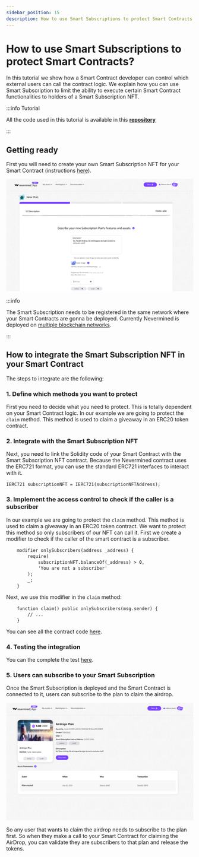 ```yaml
---
sidebar_position: 15
description: How to use Smart Subscriptions to protect Smart Contracts
---
```


# How to use Smart Subscriptions to protect Smart Contracts?

In this tutorial we show how a Smart Contract developer can control which external users can call the contract logic. We explain how you can use Smart Subscription to limit the ability to execute certain Smart Contract functionalities to holders of a Smart Subscription NFT.

:::info Tutorial

All the code used in this tutorial is available in this **[repository](https://github.com/nevermined-io/tutorials/tree/main/subscriptions/001-Smart_Contract_Access)**

:::

## Getting ready

First you will need to create your own Smart Subscription NFT for your Smart Contract (instructions [here](../builders/create-subscription)).

![Registering a new Plan](/images/tutorials/plans/01_Registering_new_Plan.png)

:::info

The Smart Subscription needs to be registered in the same network where your Smart Contracts are gonna be deployed. Currently Nevermined is deployed on [multiple blockchain networks](../../environments/).

:::

## How to integrate the Smart Subscription NFT in your Smart Contract

The steps to integrate are the following:

### 1. Define which methods you want to protect

First you need to decide what you need to protect. This is totally dependent on your Smart Contract logic. In our example we are going to protect the `claim` method. This method is used to claim a giveaway in an ERC20 token contract.

### 2. Integrate with the Smart Subscription NFT

Next, you need to link the Solidity code of your Smart Contract with the Smart Subscription NFT contract. Because the Nevermined contract uses the ERC721 format, you can use the standard ERC721 interfaces to interact with it.

```solidity
IERC721 subscriptionNFT = IERC721(subscriptionNFTAddress);
```

### 3. Implement the access control to check if the caller is a subscriber

In our example we are going to protect the `claim` method. This method is used to claim a giveaway in an ERC20 token contract. We want to protect this method so only subscribers of our NFT can call it. First we create a modifier to check if the caller of the smart contract is a subscriber.

```solidity
    modifier onlySubscribers(address _address) {
        require(
            subscriptionNFT.balanceOf(_address) > 0,
            'You are not a subscriber'
        );
        _;
    }
```

Next, we use this modifier in the `claim` method:

```solidity
    function claim() public onlySubscribers(msg.sender) {
        // ...
    }
```

You can see all the contract code [here](https://github.com/nevermined-io/tutorials/blob/main/subscriptions/001-Smart_Contract_Access/contracts/MyToken.sol).


### 4. Testing the integration

You can the complete the test [here](https://github.com/nevermined-io/tutorials/blob/main/subscriptions/001-Smart_Contract_Access/test/MyToken.ts).

### 5. Users can subscribe to your Smart Subscription

Once the Smart Subscription is deployed and the Smart Contract is connected to it, users can subscribe to the plan to claim the airdrop. 

![Purchase the Plan](/images/tutorials/plans/03_Plan_details.png)

So any user that wants to claim the airdrop needs to subscribe to the plan first. So when they make a call to your Smart Contract for claiming the AirDrop, you can validate they are subscribers to that plan and release the tokens.